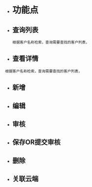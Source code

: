 * # 功能点

* ## 查询列表
 
   ```
  根据客户名称检索，查询需要查找的客户列表，
  ```

* ## 查看详情
  
```
根据客户名称检索，查询需要查找的客户列表，
```

* ## 新增
* ## 编辑

* ## 审核
* ## 保存OR提交审核
* ## 删除
* ## 关联云端



